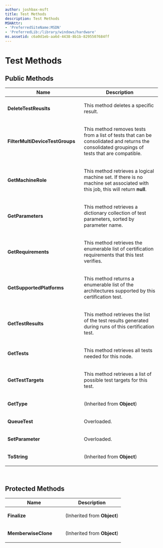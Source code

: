 ```yaml
---
author: joshbax-msft
title: Test Methods
description: Test Methods
MSHAttr:
- 'PreferredSiteName:MSDN'
- 'PreferredLib:/library/windows/hardware'
ms.assetid: c6a0d1eb-aa6d-4438-8b1b-8295507684ff
---
```


# Test Methods


## Public Methods


<table>
<colgroup>
<col width="50%" />
<col width="50%" />
</colgroup>
<thead>
<tr class="header">
<th>Name</th>
<th>Description</th>
</tr>
</thead>
<tbody>
<tr class="odd">
<td><p><strong>DeleteTestReuslts</strong></p></td>
<td><p>This method deletes a specific result.</p></td>
</tr>
<tr class="even">
<td><p><strong>FilterMultiDeviceTestGroups</strong></p></td>
<td><p>This method removes tests from a list of tests that can be consolidated and returns the consolidated groupings of tests that are compatible.</p></td>
</tr>
<tr class="odd">
<td><p><strong>GetMachineRole</strong></p></td>
<td><p>This method retrieves a logical machine set. If there is no machine set associated with this job, this will return <strong>null</strong>.</p></td>
</tr>
<tr class="even">
<td><p><strong>GetParameters</strong></p></td>
<td><p>This method retrieves a dictionary collection of test parameters, sorted by parameter name.</p></td>
</tr>
<tr class="odd">
<td><p><strong>GetRequirements</strong></p></td>
<td><p>This method retrieves the enumerable list of certification requirements that this test verifies.</p></td>
</tr>
<tr class="even">
<td><p><strong>GetSupportedPlatforms</strong></p></td>
<td><p>This method returns a enumerable list of the architectures supported by this certification test.</p></td>
</tr>
<tr class="odd">
<td><p><strong>GetTestResults</strong></p></td>
<td><p>This method retrieves the list of the test results generated during runs of this certification test.</p></td>
</tr>
<tr class="even">
<td><p><strong>GetTests</strong></p></td>
<td><p>This method retrieves all tests needed for this node.</p></td>
</tr>
<tr class="odd">
<td><p><strong>GetTestTargets</strong></p></td>
<td><p>This method retrieves a list of possible test targets for this test.</p></td>
</tr>
<tr class="even">
<td><p><strong>GetType</strong></p></td>
<td><p>(Inherited from <strong>Object</strong>)</p></td>
</tr>
<tr class="odd">
<td><p><strong>QueueTest</strong></p></td>
<td><p>Overloaded.</p></td>
</tr>
<tr class="even">
<td><p><strong>SetParameter</strong></p></td>
<td><p>Overloaded.</p></td>
</tr>
<tr class="odd">
<td><p><strong>ToString</strong></p></td>
<td><p>(Inherited from <strong>Object</strong>)</p></td>
</tr>
</tbody>
</table>

 

## Protected Methods


<table>
<colgroup>
<col width="50%" />
<col width="50%" />
</colgroup>
<thead>
<tr class="header">
<th>Name</th>
<th>Description</th>
</tr>
</thead>
<tbody>
<tr class="odd">
<td><p><strong>Finalize</strong></p></td>
<td><p>(Inherited from <strong>Object</strong>)</p></td>
</tr>
<tr class="even">
<td><p><strong>MemberwiseClone</strong></p></td>
<td><p>(Inherited from <strong>Object</strong>)</p></td>
</tr>
</tbody>
</table>

 

 

 






